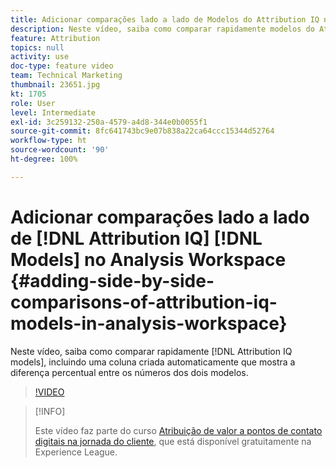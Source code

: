 ```yaml
---
title: Adicionar comparações lado a lado de Modelos do Attribution IQ no Analysis Workspace
description: Neste vídeo, saiba como comparar rapidamente modelos do Attribution IQ, incluindo uma coluna criada automaticamente que mostra a diferença percentual entre os números dos dois modelos.
feature: Attribution
topics: null
activity: use
doc-type: feature video
team: Technical Marketing
thumbnail: 23651.jpg
kt: 1705
role: User
level: Intermediate
exl-id: 3c259132-250a-4579-a4d8-344e0b0055f1
source-git-commit: 8fc641743bc9e07b838a22ca64ccc15344d52764
workflow-type: ht
source-wordcount: '90'
ht-degree: 100%

---
```


# Adicionar comparações lado a lado de [!DNL Attribution IQ] [!DNL Models] no Analysis Workspace {#adding-side-by-side-comparisons-of-attribution-iq-models-in-analysis-workspace}

Neste vídeo, saiba como comparar rapidamente [!DNL Attribution IQ models], incluindo uma coluna criada automaticamente que mostra a diferença percentual entre os números dos dois modelos.

>[!VIDEO](https://video.tv.adobe.com/v/23651/?quality=12&learn=on)

>[!INFO]
>
> Este vídeo faz parte do curso [Atribuição de valor a pontos de contato digitais na jornada do cliente](https://experienceleague.adobe.com/?recommended=Analytics-U-1-2020.2&amp;lang=pt-BR), que está disponível gratuitamente na Experience League.
